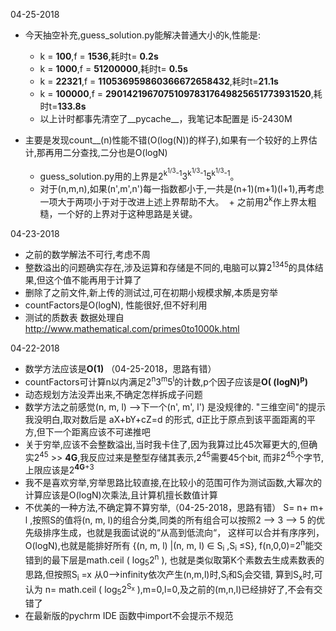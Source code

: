 04-25-2018
+ 今天抽空补充,guess_solution.py能解决普通大小的k,性能是:
  + k = **100**,f = **1536**,耗时t= **0.2s**
  + k = **1000**,f = **51200000**,耗时t= **0.5s**
  + k = **22321**,f = **110536959860366672658432**,耗时t=**21.1s**
  + k = **100000**,f = **290142196707510978317649825651773931520**,耗时t=**133.8s**  
  + 以上计时都事先清空了__pycache__，我笔记本配置是 i5-2430M
  
+ 主要是发现count__(n)性能不错(O(log(N))的样子),如果有一个较好的上界估计,那再用二分查找,二分也是O(logN)
  + guess_solution.py用的上界是2<sup>k<sup>1/3</sup>-1</sup>3<sup>k<sup>1/3</sup>-1</sup>5<sup>k<sup>1/3</sup>-1</sup>。
  + 对于(n,m,n),如果(n',m',n')每一指数都小于,一共是(n+1)(m+1)(l+1),再考虑一项大于两项小于对于改进上述上界帮助不大。
  + 之前用2<sup>k</sup>作上界太粗糙，一个好的上界对于这种思路是关键。  

04-23-2018
+ 之前的数学解法不可行,考虑不周
+ 整数溢出的问题确实存在,涉及运算和存储是不同的,电脑可以算2<sup>1345</sup>的具体结果,但这个值不能再用于计算了
+ 删除了之前文件,新上传的测试过,可在初期小规模求解,本质是穷举
+ countFactors是O(logN), 性能很好,但不好利用
+ 测试的质数表 数据处理自 http://www.mathematical.com/primes0to1000k.html

04-22-2018
+ 数学方法应该是**O(1)**  （04-25-2018，思路有错）
+ countFactors可计算n以内满足2<sup>n</sup>3<sup>m</sup>5<sup>l</sup>的计数,p个因子应该是**O( (logN)<sup>p</sup>)**
+ 动态规划方法没弄出来,不确定怎样拆成子问题
+ 数学方法之前感觉(n, m, l) -->下一个(n', m', l') 是没规律的. "三维空间"的提示我没明白,取对数后是 aX+bY+cZ=d 的形式, d正比于原点到该平面距离的平方,但下一个距离应该不可递推吧
+ 关于穷举,应该不会整数溢出,当时我卡住了,因为我算过比45次幂更大的,但确实2<sup>45</sup> >> **4G**,我反应过来是整型存储其表示,2<sup>45</sup>需要45个bit,
而非2<sup>45</sup>个字节,上限应该是2<sup>**4G**+3</sup>
+ 我不是喜欢穷举,穷举思路比较直接,在比较小的范围可作为测试函数,大幂次的计算应该是O(logN)次乘法,且计算机擅长数值计算
+ 不优美的一种方法,不确定算不算穷举,（04-25-2018，思路有错）
S= n+ m+ l ,按照S的值将(n, m, l)的组合分类,同类的所有组合可以按照2 --> 3 --> 5 的优先级排序生成，也就是我面试说的“从高到低流向“，
这样可以合并有序序列，O(logN),也就是能排好所有 {(n, m, l) |(n, m, l) ∈ S<sub>i</sub> ,S<sub>i</sub> ≤S},
f(n,0,0)=2<sup>n</sup>能交错到的最下层是math.ceil ( log<sub>5</sub>2<sup>n</sup> ),
也就是类似取第K个素数去生成素数表的思路,但按照S<sub>i</sub> =x 从0-->infinity依次产生(n,m,l)时,S<sub>i</sub>和S<sub>j</sub>会交错,
算到S<sub>x</sub>时,可认为 n= math.ceil ( log<sub>5</sub>2<sup>S<sub>x</sub></sup> ),m=0,l=0,及之前的(m,n,l)已经排好了,不会有交错了
+ 在最新版的pychrm IDE 函数中import不会提示不规范
